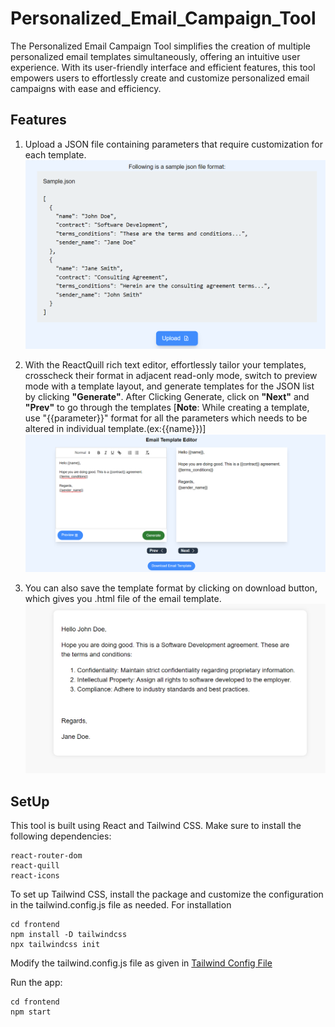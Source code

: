 # Personalized_Email_Campaign_Tool
The Personalized Email Campaign Tool simplifies the creation of multiple personalized email templates simultaneously, offering an intuitive user experience. With its user-friendly interface and efficient features, this tool empowers users to effortlessly create and customize personalized email campaigns with ease and efficiency.

## Features
1. Upload a JSON file containing parameters that require customization for each template.
![Alt Text](frontend/public/assets/uploadScreen.png)

2. With the ReactQuill rich text editor, effortlessly tailor your templates, crosscheck their format in adjacent read-only mode, switch to preview mode with a template layout, and generate templates for the JSON list by clicking **"Generate"**. After Clicking Generate, click on **"Next"** and **"Prev"** to go through the templates [**Note**: While creating a template, use "{{parameter}}" format for all the parameters which needs to be altered in individual template.(ex:{{name}})] 
![Alt Text](frontend/public/assets/Editor.png)

3. You can also save the template format by clicking on download button, which gives you .html file of the email template.
![Alt Text](frontend/public/assets/Email_Template.png)

## SetUp
This tool is built using React and Tailwind CSS.
Make sure to install the following dependencies:
```
react-router-dom
react-quill
react-icons

```
To set up Tailwind CSS, install the package and customize the configuration in the tailwind.config.js file as needed.
For installation
```
cd frontend
npm install -D tailwindcss
npx tailwindcss init
```
Modify the tailwind.config.js file as given in [Tailwind Config File](frontend/tailwind.config.js) 

Run the app:
```
cd frontend
npm start
```


